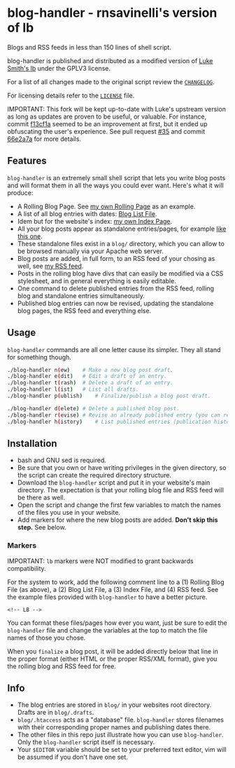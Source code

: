 # blog-handler - rnsavinelli's version of lb

Blogs and RSS feeds in less than 150 lines of shell script.

blog-handler is published and distributed as a modified version of [Luke Smith's lb](https://github.com/LukeSmithxyz/lb) under the GPLV3 license.

For a list of all changes made to the original script review the [`CHANGELOG`](https://github.com/rnsavinelli/blog-handler/blob/blog/CHANGELOG).

For licensing details refer to the [`LICENSE`](https://github.com/rnsavinelli/blog-handler/blob/blog/LICENSE) file.

IMPORTANT: This fork will be kept up-to-date with Luke's upstream version as long as updates are proven to be useful, or valuable. For instance, commit [f13cf1a](https://github.com/LukeSmithxyz/lb/commit/f13cf1a3a642dcaa6eb188b15db4e36450edcabd)
seemed to be an improvement at first, but it ended up obfuscating the user's experience. See pull request [#35](https://github.com/LukeSmithxyz/lb/pull/35) and commit [66e2a7a](https://github.com/LukeSmithxyz/lb/commit/66e2a7a1eda6d835266d8ad62270d87b50ee488c) for more details.

## Features

`blog-handler` is an extremely small shell script that lets you write blog posts and will format them in all the ways you could ever want. Here's what it will produce:

- A Rolling Blog Page. See [my own Rolling Page](https://rnsavinelli.github.io/blog.html) as an example.
- A list of all blog entries with dates: [Blog List File](https://rnsavinelli.github.io/blogindex.html).
- Idem but for the website's index: [my own Index Page](https://rnsavinelli.github.io/index.html).
- All your blog posts appear as standalone entries/pages, for example [like this one](https://rnsavinelli.github.io/blog/now-plotting-network-traffic.html).
- These standalone files exist in a `blog/` directory, which you can allow to be browsed manually via your Apache web server.
- Blog posts are added, in full form, to an RSS feed of your chosing as well, see [my RSS feed](https://rnsavinelli.github.io/rss.xml).
- Posts in the rolling blog have divs that can easily be modified via a CSS stylesheet, and in general everything is easily editable.
- One command to delete published entries from the RSS feed, rolling blog and standalone entries simultaneously.
- Published blog entries can now be revised, updating the standalone blog pages, the RSS feed and everything else.

## Usage

`blog-handler` commands are all one letter cause its simpler. They all stand for something though.

```sh
./blog-handler n(ew)	# Make a new blog post draft.
./blog-handler e(dit)	# Edit a draft of an entry.
./blog-handler t(rash)	# Delete a draft of an entry.
./blog-handler l(ist)	# List all drafts.
./blog-handler p(ublish)	# Finalize/publish a blog post draft.

./blog-handler d(elete)	# Delete a published blog post.
./blog-handler r(evise)	# Revise an already published entry (you can republish it with `blog-handler p` when done).
./blog-handler h(istory)	# List published entries (publication history)
```

## Installation

+ bash and GNU sed is required.
+ Be sure that you own or have writing privileges in the given directory, so the script can create the required directory structure.
+ Download the `blog-handler` script and put it in your website's main directory. The expectation is that your rolling blog file and RSS feed will be there as well.
+ Open the script and change the first few variables to match the names of the files you use in your website.
+ Add markers for where the new blog posts are added. **Don't skip this step.** See below.

### Markers

IMPORTANT: `lb` markers were NOT modified to grant backwards compatibility.

For the system to work, add the following comment line to a (1) Rolling Blog File (as above), a (2) Blog List File, a (3) Index File, and (4) RSS feed. See the example files provided with `blog-handler` to have a better picture.

```
<!-- LB -->
```

You can format these files/pages how ever you want, just be sure to edit the `blog-handler` file and change the variables at the top to match the file names of those you chose.

When you `finalize` a blog post, it will be added directly below that line in the proper format (either HTML or the proper RSS/XML format), give you the rolling blog and RSS feed for free.

## Info

- The blog entries are stored in `blog/` in your websites root directory. Drafts are in `blog/.drafts`.
- `blog/.htaccess` acts as a "database" file. `blog-handler` stores filenames with their corresponding proper names and publishing dates there.
- The other files in this repo just illustrate how you can use `blog-handler`. Only the `blog-handler` script itself is necessary.
- Your `$EDITOR` variable should be set to your preferred text editor, vim will be assumed if you don't have one set.
